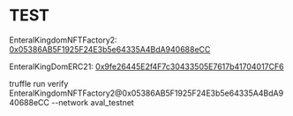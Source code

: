 # TEST

EnteralKingdomNFTFactory2: [0x05386AB5F1925F24E3b5e64335A4BdA940688eCC](https://testnet.snowtrace.io/address/0x05386AB5F1925F24E3b5e64335A4BdA940688eCC)

EnteralKingDomERC21: [0x9fe26445E2f4F7c30433505E7617b41704017CF6](https://testnet.snowtrace.io/address/0x9fe26445E2f4F7c30433505E7617b41704017CF6)

truffle run verify EnteralKingdomNFTFactory2@0x05386AB5F1925F24E3b5e64335A4BdA940688eCC --network aval_testnet

